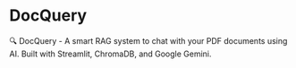 # DocQuery
🔍 DocQuery - A smart RAG system to chat with your PDF documents using AI. Built with Streamlit, ChromaDB, and Google Gemini.
